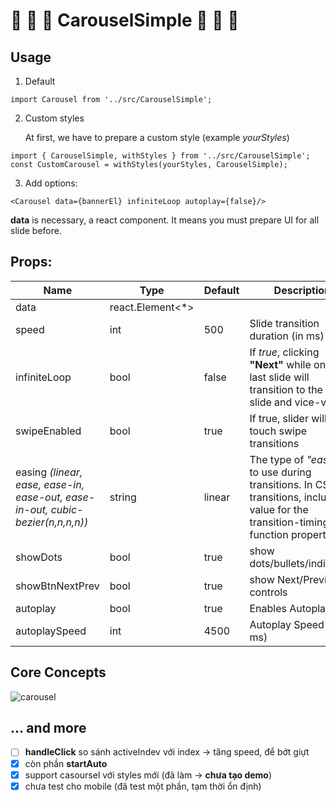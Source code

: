# 🐾 🐾 🐾    CarouselSimple    🐾 🐾 🐾

## Usage

1. Default

  ```import Carousel from '../src/CarouselSimple';```

2. Custom styles

   At first, we have to prepare a custom style (example _yourStyles_)

  ```
  import { CarouselSimple, withStyles } from '../src/CarouselSimple';
  const CustomCarousel = withStyles(yourStyles, CarouselSimple);
  ```
3. Add options:

  ```
  <Carousel data={bannerEl} infiniteLoop autoplay={false}/>
  ```

  **data** is necessary, a react component. It means you must prepare UI for all slide before.

## Props:

| Name | Type | Default | Description |
| ------ | ------ | ------ | ------ |
| data | react.Element<*> |
| speed | int | 500 | Slide transition duration (in ms) |
| infiniteLoop | bool | false | If _true_, clicking **"Next"** while on the last slide will transition to the first slide and vice-versa |
| swipeEnabled | bool | true | If true, slider will allow touch swipe transitions |
| easing _(linear, ease, ease-in, ease-out, ease-in-out, cubic-bezier(n,n,n,n))_| string | linear | 	The type of _"easing"_ to use during transitions. In CSS transitions, include a value for the transition-timing-function property |
| showDots| bool | true | show dots/bullets/indicators |
| showBtnNextPrev | bool | true | show Next/Previous controls |
| autoplay | bool | true | Enables Autoplay |
| autoplaySpeed | int | 4500 | Autoplay Speed (in ms) |

## Core Concepts

![carousel](https://raw.githubusercontent.com/uixcrazy/storybook/master/packages/slider/readme/images/carousel.png)

## ... and more

  - [ ] **handleClick** so sánh activeIndev với index → tăng speed, để bớt giựt
  - [x] còn phần **startAuto**
  - [x] support casoursel với styles mới (đã làm → **chưa tạo demo**)
  - [x] chưa test cho mobile (đã test một phần, tạm thời ổn định)
